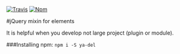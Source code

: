 [![Travis](https://img.shields.io/travis/mrself/ya-del/rust.svg?style=flat-square)](https://travis-ci.org/mrself/ya-del)
[![Npm](https://img.shields.io/npm/v/npm.svg)](https://www.npmjs.com/package/ya-del)

#jQuery mixin for elements

It is helpful when you develop not large project (plugin or module).

###Installing
npm: ` npm i -S ya-del `
